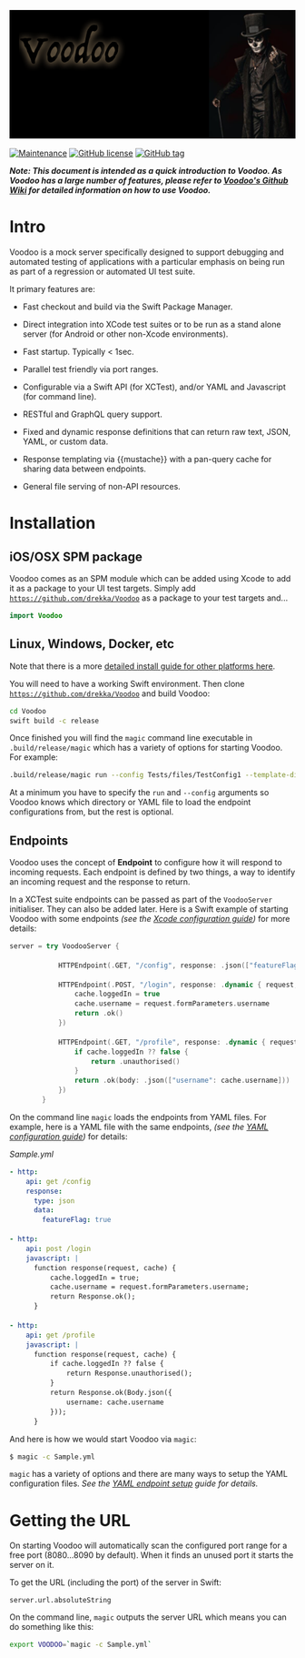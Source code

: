 
![Untitled](assets/Untitled.png)

[![Maintenance](https://img.shields.io/badge/Maintained%3F-yes-green.svg)](https://GitHub.com/drekka/Voodoo/graphs/commit-activity)
[![GitHub license](https://img.shields.io/github/license/drekka/Voodoo.svg)](https://github.com/drekka/Voodoo/blob/master/LICENSE)
[![GitHub tag](https://img.shields.io/github/tag/drekka/Voodoo.svg)](https://GitHub.com/drekka/Voodoo/tags/)

***Note: This document is intended as a quick introduction to Voodoo. As Voodoo has a large number of features, please refer to [Voodoo's Github Wiki](../../wiki) for detailed information on how to use Voodoo.***


# Intro

Voodoo is a mock server specifically designed to support debugging and automated testing of applications with a particular emphasis on being run as part of a regression or automated UI test suite.

It primary features are:

* Fast checkout and build via the Swift Package Manager. 

* Direct integration into XCode test suites or to be run as a stand alone server (for Android or other non-Xcode environments).
 
* Fast startup. Typically < 1sec.

* Parallel test friendly via port ranges.

* Configurable via a Swift API (for XCTest), and/or YAML and Javascript (for command line).

* RESTful and GraphQL query support.

* Fixed and dynamic response definitions that can return raw text, JSON, YAML, or custom data.

* Response templating via {{mustache}} with a pan-query cache for sharing data between endpoints.

* General file serving of non-API resources.

# Installation

## iOS/OSX SPM package

Voodoo comes as an SPM module which can be added using Xcode to add it as a package to your UI test targets. Simply add [`https://github.com/drekka/Voodoo`](https://github.com/drekka/Voodoo) as a package to your test targets and...

```swift
import Voodoo
```

## Linux, Windows, Docker, etc

Note that there is a more [detailed install guide for other platforms here](../../wiki/Building-Voodoo).

You will need to have a working Swift environment. Then clone [`https://github.com/drekka/Voodoo`](https://github.com/drekka/Voodoo) and build Voodoo:

```bash
cd Voodoo
swift build -c release
```

Once finished you will find the `magic` command line executable in `.build/release/magic` which has a variety of options for starting Voodoo. For example:

```bash
.build/release/magic run --config Tests/files/TestConfig1 --template-dir tests/templates --file-dir tests/files
```

At a minimum you have to specify the `run` and `--config` arguments so Voodoo knows which directory or YAML file to load the endpoint configurations from, but the rest is optional.

## Endpoints

Voodoo uses the concept of **Endpoint** to configure how it will respond to incoming requests. Each endpoint is defined by two things, a way to identify an incoming request and the response to return.  

In a XCTest suite endpoints can be passed as part of the `VoodooServer` initialiser. They can also be added later. Here is a Swift example of starting Voodoo with some endpoints *(see the [Xcode configuration guide](../../wiki/XCode-configuration-guide))* for more details:

```swift
server = try VoodooServer {

            HTTPEndpoint(.GET, "/config", response: .json(["featureFlag": true])

            HTTPEndpoint(.POST, "/login", response: .dynamic { request, cache in
                cache.loggedIn = true
                cache.username = request.formParameters.username
                return .ok()
            })

            HTTPEndpoint(.GET, "/profile", response: .dynamic { request, cache in
                if cache.loggedIn ?? false {
                    return .unauthorised()
                }
                return .ok(body: .json(["username": cache.username]))
            })
        }

```

On the command line `magic` loads the endpoints from YAML files. For example, here is a YAML file with the same endpoints, *(see the [YAML configuration guide](../../wiki/YAML-configuration-guide))* for details:

*Sample.yml*
```yaml
- http:
    api: get /config
    response:
      type: json
      data:
        featureFlag: true
      
- http:
    api: post /login
    javascript: |
      function response(request, cache) {
          cache.loggedIn = true;
          cache.username = request.formParameters.username;
          return Response.ok();
      }
      
- http:
    api: get /profile
    javascript: |
      function response(request, cache) {
          if cache.loggedIn ?? false {
              return Response.unauthorised();
          }
          return Response.ok(Body.json({
              username: cache.username 
          }));
      }          
``` 

And here is how we would start Voodoo via `magic`:

```bash
$ magic -c Sample.yml
```

`magic` has a variety of options and there are many ways to setup the YAML configuration files. *See the [YAML endpoint setup](../../wiki/YAML-endpoint-setup) guide for details.*  

# Getting the URL

On starting Voodoo will automatically scan the configured port range for a free port (8080...8090 by default). When it finds an unused port it starts the server on it. 

To get the URL (including the port) of the server in Swift:

```
server.url.absoluteString
```

On the command line, `magic` outputs the server URL which means you can do something like this:

```bash
export VOODOO=`magic -c Sample.yml`